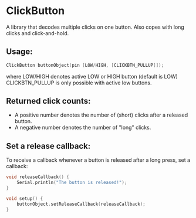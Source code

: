 ClickButton
===========

A library that decodes multiple clicks on one button. Also copes with
long clicks and click-and-hold.

Usage:
-------

```cpp
ClickButton buttonObject(pin [LOW/HIGH, [CLICKBTN_PULLUP]]);
```

where LOW/HIGH denotes active LOW or HIGH button (default is LOW)
CLICKBTN_PULLUP is only possible with active low buttons.

Returned click counts:
----------------------

- A positive number denotes the number of (short) clicks after a released button.
- A negative number denotes the number of "long" clicks.

Set a release callback:
-----------------------

To receive a callback whenever a button is released after a long press, set a callback:

```cpp
void releaseCallback() {
	Serial.println("The button is released!");
}

void setup() {
	buttonObject.setReleaseCallback(releaseCallback);
}
```
